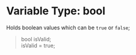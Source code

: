 # Variable Type: bool

Holds boolean values which can be `true` or `false`;

> bool isValid;  
>  isValid = true;



